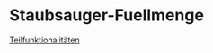 # Staubsauger-Fuellmenge

[Teilfunktionalitäten](Staubsauger-Fuellmenge/docs/Teilfunktionalitaeten.md)
